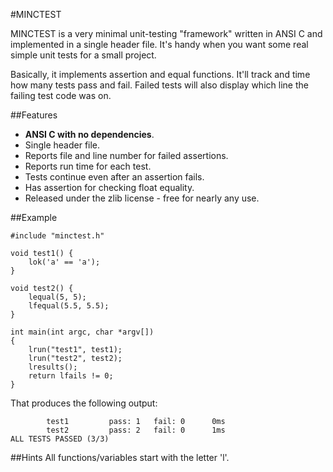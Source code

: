 #MINCTEST


MINCTEST is a very minimal unit-testing "framework" written in ANSI C and
implemented in a single header file. It's handy when you want some real simple
unit tests for a small project.

Basically, it implements assertion and equal functions. It'll track and time
how many tests pass and fail. Failed tests will also display which line the
failing test code was on.

##Features

- **ANSI C with no dependencies**.
- Single header file.
- Reports file and line number for failed assertions.
- Reports run time for each test.
- Tests continue even after an assertion fails.
- Has assertion for checking float equality.
- Released under the zlib license - free for nearly any use.

##Example

    #include "minctest.h"

    void test1() {
        lok('a' == 'a');
    }

    void test2() {
        lequal(5, 5);
        lfequal(5.5, 5.5);
    }

    int main(int argc, char *argv[])
    {
        lrun("test1", test1);
        lrun("test2", test2);
        lresults();
        return lfails != 0;
    }


That produces the following output:

            test1         pass: 1   fail: 0      0ms
            test2         pass: 2   fail: 0      1ms
    ALL TESTS PASSED (3/3)



##Hints
     All functions/variables start with the letter 'l'.

